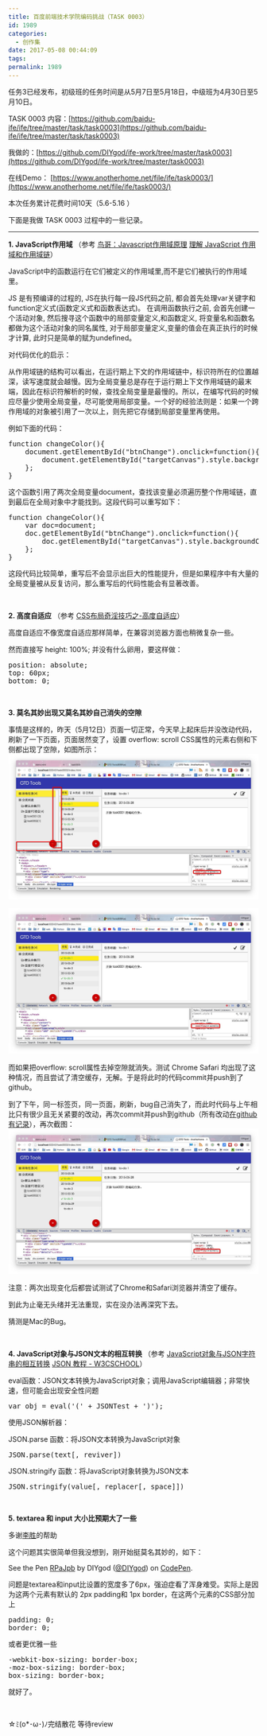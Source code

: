 ```yaml
---
title: 百度前端技术学院编码挑战（TASK 0003）
id: 1989
categories:
  - 创作集
date: 2017-05-08 00:44:09
tags:
permalink: 1989 
---
```


任务3已经发布，初级班的任务时间是从5月7日至5月18日，中级班为4月30日至5月10日。

TASK 0003 内容：[https://github.com/baidu-ife/ife/tree/master/task/task0003](https://github.com/baidu-ife/ife/tree/master/task/task0003)

我做的：[https://github.com/DIYgod/ife-work/tree/master/task0003](https://github.com/DIYgod/ife-work/tree/master/task0003)

在线Demo： [https://www.anotherhome.net/file/ife/task0003/](https://www.anotherhome.net/file/ife/task0003/)

本次任务累计花费时间10天（5.6-5.16 ）

下面是我做 TASK 0003 过程中的一些记录。

<!--more-->

* * *

**1. JavaScript作用域** （参考 [鸟哥：Javascript作用域原理](http://www.laruence.com/2009/05/28/863.html) [理解 JavaScript 作用域和作用域链](http://www.cnblogs.com/lhb25/archive/2011/09/06/javascript-scope-chain.html)）

JavaScript中的函数运行在它们被定义的作用域里,而不是它们被执行的作用域里。

JS 是有预编译的过程的, JS在执行每一段JS代码之前, 都会首先处理var关键字和function定义式(函数定义式和函数表达式)。
在调用函数执行之前, 会首先创建一个活动对象, 然后搜寻这个函数中的局部变量定义,和函数定义, 将变量名和函数名都做为这个活动对象的同名属性, 对于局部变量定义,变量的值会在真正执行的时候才计算, 此时只是简单的赋为undefined。

对代码优化的启示：

从作用域链的结构可以看出，在运行期上下文的作用域链中，标识符所在的位置越深，读写速度就会越慢。因为全局变量总是存在于运行期上下文作用域链的最末端，因此在标识符解析的时候，查找全局变量是最慢的。所以，在编写代码的时候应尽量少使用全局变量，尽可能使用局部变量。一个好的经验法则是：如果一个跨作用域的对象被引用了一次以上，则先把它存储到局部变量里再使用。

例如下面的代码：
<pre class="lang:default decode:true ">function changeColor(){
    document.getElementById("btnChange").onclick=function(){
        document.getElementById("targetCanvas").style.backgroundColor="red";
    };
}</pre>
这个函数引用了两次全局变量document，查找该变量必须遍历整个作用域链，直到最后在全局对象中才能找到。这段代码可以重写如下：
<pre class="lang:default decode:true ">function changeColor(){
    var doc=document;
    doc.getElementById("btnChange").onclick=function(){
        doc.getElementById("targetCanvas").style.backgroundColor="red";
    };
}</pre>
这段代码比较简单，重写后不会显示出巨大的性能提升，但是如果程序中有大量的全局变量被从反复访问，那么重写后的代码性能会有显著改善。

&nbsp;

**2. 高度自适应** （参考 [CSS布局奇淫技巧之-高度自适应](http://www.cnblogs.com/2050/archive/2012/07/30/2615260.html)）

高度自适应不像宽度自适应那样简单，在兼容浏览器方面也稍微复杂一些。

然而直接写 height: 100%; 并没有什么卵用，要这样做：
<pre class="lang:default decode:true ">position: absolute;
top: 60px;
bottom: 0;</pre>
&nbsp;

**3\. 莫名其妙出现又莫名其妙自己消失的空隙**

事情是这样的，昨天（5月12日）页面一切正常，今天早上起床后并没改动代码，刷新了一下页面，页面居然变了，设置 overflow: scroll CSS属性的元素右侧和下侧都出现了空隙，如图所示：![](/images/ife-fold/task0003_1.png)

![](/images/ife-fold/task0003_2.png)

而如果把overflow: scroll属性去掉空隙就消失。测试 Chrome Safari 均出现了这种情况，而且尝试了清空缓存，无解。于是将此时的代码commit并push到了github。

到了下午，同一标签页，同一页面，刷新，bug自己消失了，而此时代码与上午相比只有很少且无关紧要的改动，再次commit并push到github（所有改动[在github有记录](https://github.com/DIYgod/ife-work/commit/df0e0bf051852bb1e4593c6dae3ff11cfa9c34ce)），再次截图：![](/images/ife-fold/task0003_3.png)

注意：两次出现变化后都尝试测试了Chrome和Safari浏览器并清空了缓存。

到此为止毫无头绪并无法重现，实在没办法再深究下去。

猜测是Mac的Bug。

&nbsp;

**4. JavaScript对象与JSON文本的相互转换** （参考 [JavaScript对象与JSON字符串的相互转换](http://blog.csdn.net/yaerfeng/article/details/7292000) [JSON 教程 - W3CSCHOOL](http://www.w3cschool.cc/json/json-tutorial.html)）

eval函数：JSON文本转换为JavaScript对象；调用JavaScript编辑器；非常快速，但可能会出现安全性问题
<pre class="lang:js decode:true">var obj = eval('(' + JSONTest + ')');</pre>
使用JSON解析器：

JSON.parse 函数：将JSON文本转换为JavaScript对象
<pre class="lang:js decode:true">JSON.parse(text[, reviver])</pre>
JSON.stringify 函数：将JavaScript对象转换为JSON文本
<pre class="lang:js decode:true">JSON.stringify(value[, replacer[, space]])</pre>
&nbsp;

**5. textarea 和 input 大小比预期大了一些**

多谢[李胜](http://www.lishengcn.cn/)的帮助

这个问题其实很简单但我没想到，刚开始挺莫名其妙的，如下：

See the Pen [RPaJpb](http://codepen.io/DIYgod/pen/RPaJpb/) by DIYgod ([@DIYgod](http://codepen.io/DIYgod)) on [CodePen](http://codepen.io).

<script src="//assets.codepen.io/assets/embed/ei.js" async=""></script>

问题是textarea和input比设置的宽度多了6px，强迫症看了浑身难受。实际上是因为这两个元素有默认的 2px padding和 1px border，在这两个元素的CSS部分加上
<pre class="lang:default decode:true ">padding: 0;
border: 0;</pre>
或者更优雅一些
<pre class="lang:default decode:true ">-webkit-box-sizing: border-box;
-moz-box-sizing: border-box;
box-sizing: border-box;</pre>
就好了。

&nbsp;

☆ﾐ(o*･ω･)ﾉ完结散花 等待review